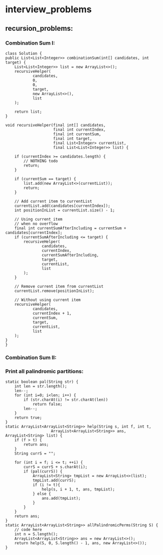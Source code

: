 

# interview_problems

## recursion_problems:
### Combination Sum I:

    class Solution {
    public List<List<Integer>> combinationSum(int[] candidates, int target) {
        List<List<Integer>> list = new ArrayList<>();
        recursiveHelper(
                candidates,
                0,
                0,
                target,
                new ArrayList<>(),
                list
        );

        return list;
    }

    void recursiveHelper(final int[] candidates,
                         final int currentIndex,
                         final int currentSum,
                         final int target,
                         final List<Integer> currentList,
                         final List<List<Integer>> list) {

        if (currentIndex >= candidates.length) {
            // NOTHING todo
            return;
        }

        if (currentSum == target) {
            list.add(new ArrayList<>(currentList));
            return;
        }

        // Add current item to currentList
        currentList.add(candidates[currentIndex]);
        int positionInList = currentList.size() - 1;

        // Using current item
        // when no overflow
        final int currentSumAfterIncluding = currentSum + candidates[currentIndex];
        if (currentSumAfterIncluding <= target) {
            recursiveHelper(
                    candidates,
                    currentIndex,
                    currentSumAfterIncluding,
                    target,
                    currentList,
                    list
            );
        }

        // Remove current item from currentList
        currentList.remove(positionInList);

        // Without using current item
        recursiveHelper(
                candidates,
                currentIndex + 1,
                currentSum,
                target,
                currentList,
                list
        );
    }
    }

### Combination Sum II:
### Print all palindromic partitions:

    static boolean pal(String str) {
        int len = str.length();
        len--;
        for (int i=0; i<len; i++) {
            if (str.charAt(i) != str.charAt(len))
                return false;
            len--;
        }
        return true;
    }
    static ArrayList<ArrayList<String>> help(String s, int f, int t, 
                        ArrayList<ArrayList<String>> ans, ArrayList<String> list) {
        if (f > t) {
            return ans;
        }
        String currS = "";

        for (int i = f; i <= t; ++i) {
            currS = currS + s.charAt(i);
            if (pal(currS)) {
                ArrayList<String> tmpList = new ArrayList<>(list);
                tmpList.add(currS);
                if (i != t){
                    help(s, i + 1, t, ans, tmpList);
                } else {
                    ans.add(tmpList);
                }
            }
        }
        return ans;
    }
    static ArrayList<ArrayList<String>> allPalindromicPerms(String S) {
        // code here
        int n = S.length();
        ArrayList<ArrayList<String>> ans = new ArrayList<>();
        return help(S, 0, S.length() - 1, ans, new ArrayList<>());
    }



